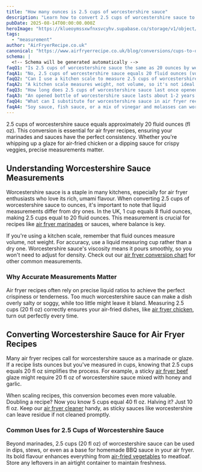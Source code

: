 ```yaml
---
title: "How many ounces is 2.5 cups of worcestershire sauce"
description: "Learn how to convert 2.5 cups of worcestershire sauce to ounces with our easy guide. Perfect for air fryer recipes and precise measurements."
pubDate: 2025-08-14T00:00:00.000Z
heroImage: "https://klueoymssxwfnxsvcyhv.supabase.co/storage/v1/object/public/Shmucket/how-many-ounces-is-2-5-cups-of-worcestershire-sauce.webp"
tags:
  - "measurement"
author: "AirFryerRecipe.co.uk"
canonical: "https://www.airfryerrecipe.co.uk/blog/conversions/cups-to-ounces/how-many-ounces-is-2-5-cups-of-worcestershire-sauce"
schema: |
  <!-- Schema will be generated automatically -->
faqQ1: "Is 2.5 cups of worcestershire sauce the same as 20 ounces by weight?"
faqA1: "No, 2.5 cups of worcestershire sauce equals 20 fluid ounces (volume), not ounces by weight. Fluid ounces measure volume, while weight ounces measure mass. For accuracy, use a liquid measuring cup."
faqQ2: "Can I use a kitchen scale to measure 2.5 cups of worcestershire sauce?"
faqA2: "A kitchen scale measures weight, not volume, so it's not ideal for liquids like worcestershire sauce. Stick to a liquid measuring cup for precise results. If you must use a scale, note that 1 fl oz of worcestershire sauce weighs roughly 1.04 oz."
faqQ3: "How long does 2.5 cups of worcestershire sauce last once opened?"
faqA3: "An opened bottle of worcestershire sauce lasts about 1-2 years in the fridge. Store it tightly sealed to preserve its flavour. Use it in air fryer recipes like marinades or glazes to make the most of it."
faqQ4: "What can I substitute for worcestershire sauce in air fryer recipes?"
faqA4: "Soy sauce, fish sauce, or a mix of vinegar and molasses can work as substitutes. Adjust quantities to taste, as these alternatives may be saltier or less tangy than worcestershire sauce."
---
```

<p>2.5 cups of worcestershire sauce equals approximately 20 fluid ounces (fl oz). This conversion is essential for air fryer recipes, ensuring your marinades and sauces have the perfect consistency. Whether you're whipping up a glaze for air-fried chicken or a dipping sauce for crispy veggies, precise measurements matter.</p>  

<h2>Understanding Worcestershire Sauce Measurements</h2>  
<p>Worcestershire sauce is a staple in many kitchens, especially for air fryer enthusiasts who love its rich, umami flavour. When converting 2.5 cups of worcestershire sauce to ounces, it's important to note that liquid measurements differ from dry ones. In the UK, 1 cup equals 8 fluid ounces, making 2.5 cups equal to 20 fluid ounces. This measurement is crucial for recipes like <a href=https://www.airfryerrecipe.co.uk/recipes>air fryer marinades</a> or sauces, where balance is key.</p>  

<p>If you're using a kitchen scale, remember that fluid ounces measure volume, not weight. For accuracy, use a liquid measuring cup rather than a dry one. Worcestershire sauce's viscosity means it pours smoothly, so you won't need to adjust for density. Check out our <a href=https://www.airfryerrecipe.co.uk/air-fryer-conversion-chart>air fryer conversion chart</a> for other common measurements.</p>  

<h3>Why Accurate Measurements Matter</h3>  
<p>Air fryer recipes often rely on precise liquid ratios to achieve the perfect crispiness or tenderness. Too much worcestershire sauce can make a dish overly salty or soggy, while too little might leave it bland. Measuring 2.5 cups (20 fl oz) correctly ensures your air-fried dishes, like <a href=https://www.airfryerrecipe.co.uk/recipe-category/chicken>air fryer chicken</a>, turn out perfectly every time.</p>  

<h2>Converting Worcestershire Sauce for Air Fryer Recipes</h2>  
<p>Many air fryer recipes call for worcestershire sauce as a marinade or glaze. If a recipe lists ounces but you've measured in cups, knowing that 2.5 cups equals 20 fl oz simplifies the process. For example, a sticky <a href=https://www.airfryerrecipe.co.uk/recipe-category/beef>air fryer beef</a> glaze might require 20 fl oz of worcestershire sauce mixed with honey and garlic.</p>  

<p>When scaling recipes, this conversion becomes even more valuable. Doubling a recipe? Now you know 5 cups equal 40 fl oz. Halving it? Just 10 fl oz. Keep our <a href=https://www.airfryerrecipe.co.uk/air-fryer-cleaner>air fryer cleaner</a> handy, as sticky sauces like worcestershire can leave residue if not cleaned promptly.</p>  

<h3>Common Uses for 2.5 Cups of Worcestershire Sauce</h3>  
<p>Beyond marinades, 2.5 cups (20 fl oz) of worcestershire sauce can be used in dips, stews, or even as a base for homemade BBQ sauce in your air fryer. Its bold flavour enhances everything from <a href=https://www.airfryerrecipe.co.uk/recipe-category/vegetables>air-fried vegetables</a> to meatloaf. Store any leftovers in an airtight container to maintain freshness.</p>
